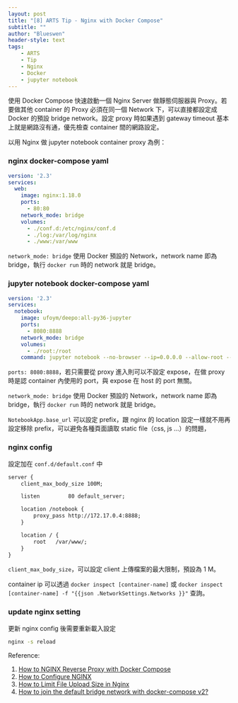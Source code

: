 ```yaml
---
layout: post
title: "[8] ARTS Tip - Nginx with Docker Compose"
subtitle: ""
author: "Blueswen"
header-style: text
tags:
    - ARTS
    - Tip
    - Nginx
    - Docker
    - jupyter notebook
---
```


使用 Docker Compose 快速啟動一個 Nginx Server 做靜態伺服器與 Proxy。若要做其他 container 的 Proxy 必須在同一個 Network 下，可以直接都設定成 Docker 的預設 bridge network。設定 proxy 時如果遇到 gateway timeout 基本上就是網路沒有通，優先檢查 container 間的網路設定。

以用 Nginx 做 jupyter notebook container proxy 為例：

### nginx docker-compose yaml

```yaml
version: '2.3'
services:
  web:
    image: nginx:1.18.0
    ports:
      - 80:80
    network_mode: bridge
    volumes:
      - ./conf.d:/etc/nginx/conf.d
      - ./log:/var/log/nginx
      - ./www:/var/www
```

```network_mode: bridge``` 使用 Docker 預設的 Network，network name 即為 bridge，執行 ```docker run``` 時的 network 就是 bridge。

### jupyter notebook docker-compose yaml

```yaml
version: '2.3'
services:
  notebook:
    image: ufoym/deepo:all-py36-jupyter
    ports:
      - 8080:8888
    network_mode: bridge
    volumes:
      - ./root:/root
    command: jupyter notebook --no-browser --ip=0.0.0.0 --allow-root --notebook-dir='/root' --NotebookApp.base_url='/notebook/'
```

```ports: 8080:8888```，若只需要從 proxy 進入則可以不設定 expose，在做 proxy 時是認 container 內使用的 port，與 expose 在 host 的 port 無關。

```network_mode: bridge``` 使用 Docker 預設的 Network，network name 即為 bridge，執行 ```docker run``` 時的 network 就是 bridge。

```NotebookApp.base_url``` 可以設定 prefix，跟 nginx 的 location 設定一樣就不用再設定移除 prefix，可以避免各種頁面讀取 static file（css, js ...）的問題，

### nginx config

設定加在 ```conf.d/default.conf``` 中

```txt
server {
    client_max_body_size 100M;

    listen         80 default_server;

    location /notebook {
        proxy_pass http://172.17.0.4:8888;
    }

    location / {
        root   /var/www/;
    }
}
```

```client_max_body_size```，可以設定 client 上傳檔案的最大限制，預設為 1 M。

container ip 可以透過 ```docker inspect [container-name]``` 或 ```docker inspect [container-name] -f "{{json .NetworkSettings.Networks }}"``` 查詢。

### update nginx setting

更新 nginx config 後需要重新載入設定

```bash
nginx -s reload
```

Reference:

1. [How to NGINX Reverse Proxy with Docker Compose](https://dzone.com/articles/how-to-nginx-reverse-proxy-with-docker-compose)
2. [How to Configure NGINX](https://www.linode.com/docs/web-servers/nginx/how-to-configure-nginx/)
3. [How to Limit File Upload Size in Nginx](https://www.tecmint.com/limit-file-upload-size-in-nginx/)
4. [How to join the default bridge network with docker-compose v2?](https://stackoverflow.com/questions/43754095/how-to-join-the-default-bridge-network-with-docker-compose-v2)
